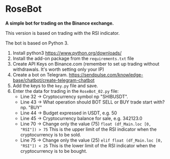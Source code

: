 # RoseBot

**A simple bot for trading on the Binance exchange.**

This version is based on trading with the RSI indicator.

The bot is based on Python 3.
1. Install python3 https://www.python.org/downloads/
2. Install the add-on package from the ```requirements.txt``` file
3. Create API Keys on Binance.com (remember to set up trading without withdrawals. It's worth setting only your IP)
4. Create a bot on Telegram. https://sendpulse.com/knowledge-base/chatbot/create-telegram-chatbot
5. Add the keys to the ```key.py``` file and save.
6. Enter the data for trading in the ```RoseBot_02.py``` file:
   - Line 32 -> Cryptocurrency symbol np "SHIBUSDT".
   - Line 43 -> What operation should BOT SELL or BUY trade start with? np. "BUY"
   - Line 44 -> Budget expressed in USDT, e.g. 50
   - Line 45 -> Cryptocurrency balance for sale, e.g. 342123.0
   - Line 70 -> Change only the value (75) ```float (df_Main.loc [0, "RSI"]) > 75``` This is the upper limit of the RSI indicator when the cryptocurrency is to be sold.
   - Line 75 -> Change only the value (25) ```elif float (df_Main.loc [0, "RSI"]) < 25``` This is the lower limit of the RSI indicator when the cryptocurrency is to be bought.
